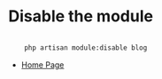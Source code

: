 # Disable the module

``` bash

    php artisan module:disable blog

```
- [Home Page](https://idel327.github.io/laravel-modular)